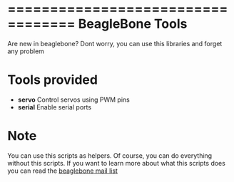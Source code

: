 ==================================
BeagleBone Tools
==================================

Are new in beaglebone? Dont worry, you can use this libraries and forget any problem

Tools provided
=========

* **servo** Control servos using PWM pins
* **serial** Enable serial ports

  
Note
===========
You can use this scripts as helpers. Of course, you can do everything without this scripts.
If you want to learn more about what this scripts does you can read the [beaglebone mail list](https://groups.google.com/forum/?fromgroups#!forum/beagleboard)
